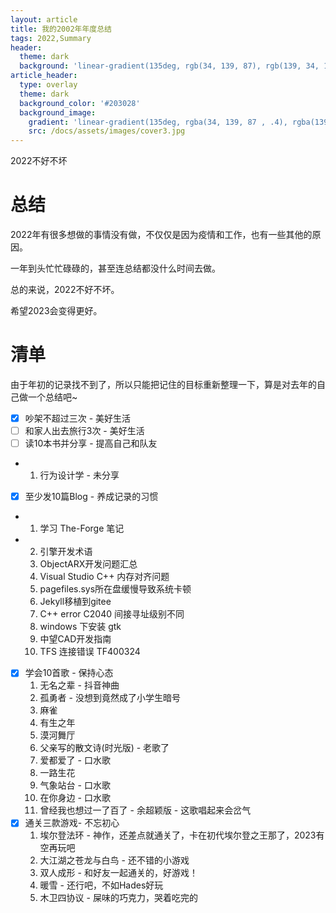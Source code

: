 ```yaml
---
layout: article
title: 我的2002年年度总结
tags: 2022,Summary
header:
  theme: dark
  background: 'linear-gradient(135deg, rgb(34, 139, 87), rgb(139, 34, 139))'
article_header:
  type: overlay
  theme: dark
  background_color: '#203028'
  background_image:
    gradient: 'linear-gradient(135deg, rgba(34, 139, 87 , .4), rgba(139, 34, 139, .4))'
    src: /docs/assets/images/cover3.jpg
---
```

2022不好不坏
<!--more-->
# 总结

2022年有很多想做的事情没有做，不仅仅是因为疫情和工作，也有一些其他的原因。

一年到头忙忙碌碌的，甚至连总结都没什么时间去做。

总的来说，2022不好不坏。

希望2023会变得更好。

# 清单
由于年初的记录找不到了，所以只能把记住的目标重新整理一下，算是对去年的自己做一个总结吧~

- [x] 吵架不超过三次 - 美好生活
- [ ] 和家人出去旅行3次 - 美好生活
- [ ] 读10本书并分享 - 提高自己和队友
- 1. 行为设计学 - 未分享
- [x] 至少发10篇Blog - 养成记录的习惯
- 1. 学习 The-Forge 笔记
- 2. 引擎开发术语
    3. ObjectARX开发问题汇总
    4. Visual Studio C++ 内存对齐问题
    5. pagefiles.sys所在盘缓慢导致系统卡顿
    6. Jekyll移植到gitee
    7. C++ error C2040 间接寻址级别不同
    8. windows 下安装 gtk
    9. 中望CAD开发指南
    10. TFS 连接错误 TF400324
- [x] 学会10首歌 - 保持心态
    1. 无名之辈 - 抖音神曲
    2. 孤勇者 - 没想到竟然成了小学生暗号
    3. 麻雀
    4. 有生之年
    5. 漠河舞厅
    6. 父亲写的散文诗(时光版) - 老歌了
    7. 爱都爱了 - 口水歌
    8. 一路生花
    9. 气象站台 - 口水歌
    10. 在你身边 - 口水歌
    11. 曾经我也想过一了百了 - 余超颖版 - 这歌唱起来会岔气
- [x] 通关三款游戏- 不忘初心
    1. 埃尔登法环 - 神作，还差点就通关了，卡在初代埃尔登之王那了，2023有空再玩吧
    2. 大江湖之苍龙与白鸟 - 还不错的小游戏
    3. 双人成形 - 和好友一起通关的，好游戏！
    4. 暖雪 - 还行吧，不如Hades好玩
    5. 木卫四协议 - 屎味的巧克力，哭着吃完的


